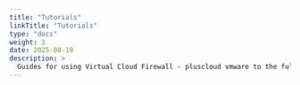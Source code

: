 ```yaml
---
title: "Tutorials"
linkTitle: "Tutorials"
type: "docs"
weight: 3
date: 2025-08-19
description: >
  Guides for using Virtual Cloud Firewall - pluscloud vmware to the fullest
---
```

